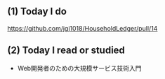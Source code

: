 ## (1) Today I do

https://github.com/jgj1018/HouseholdLedger/pull/14

## (2) Today I read or studied

- Web開発者のための大規模サービス技術入門